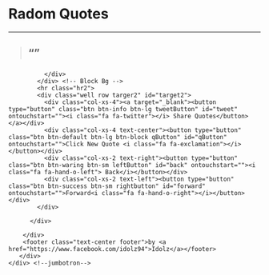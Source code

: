 <head>
  <meta charset="utf-8">
  <meta name="viewport" content="width=device-width, initial-scale=1.0">
  <title>Ramdom Quote</title>
</head>
<body>
  <div class="container">
    <div class = "jumbotron">
      <div class='text-center row titleBox'>
        <div class="col-xs-12 bookDiv"><h1 class="book-icon"><i class ="fa fa-book book"></i></h1></div>
        <div class="col-xs-12"><h1 class="title">Radom Quotes</h1></div>
        <hr class="hr1">
        <div class="row qouteBox">
          <div class="col-xs-12">
            <div class="bookBg">
              <div class="well text-center target1" id="target1">
                <blockquote class="blockquote"><h2><q class="quote"></q></h2><h3><footer class="author"></footer></h3></blockquote>

              </div>
            </div> <!-- Block Bg -->
            <hr class="hr2">
            <div class="well row targer2" id="target2">
              <div class="col-xs-4"><a target="_blank"><button type="button" class="btn btn-info btn-lg tweetButton" id="tweet" ontouchstart=""><i class="fa fa-twitter"></i> Share Quotes</button></a></div>
              <div class="col-xs-4 text-center"><button type="button" class="btn btn-default btn-lg btn-block qButton" id="qButton" ontouchstart="">Click New Quote <i class="fa fa-exclamation"></i></button></div>
              <div class="col-xs-2 text-right"><button type="button" class="btn btn-waring btn-sm leftButton" id="back" ontouchstart=""><i class="fa fa-hand-o-left"> Back</i></button></div>
              <div class="col-xs-2 text-left"><button type="button" class="btn btn-success btn-sm rightbutton" id="forward" ontouchstart="">Forward<i class="fa fa-hand-o-right"></i></button></div>
            </div>
            
          </div>
          
        </div>
        <footer class="text-center footer">by <a href="https://www.facebook.com/idolz94">Idolz</a></footer>
       </div> 
    </div> <!--jumbotron-->
  
  </div><!-- container-->
    </body>
    <style>
    body {
  /*(background-image:    url(https://www.clipartsgram.com/image/729211889-background-image-for-website.jpg); */
/*
background-image: url(https://s-media-cache-ak0.pinimg.com/originals/79/9a/ff/799aff7475c09bccfefda6947d17bf81.jpg);
  */
  /* Permalink - use to edit and share this gradient: http://colorzilla.com/gradient-editor/#45484d+0,000000+100;Black+3D+%231 */
  
 background: rgb(69,72,77); /* Old browsers */
  background: -moz-radial-gradient(center,ellipse cover, rgba(69,72,77,1) 0% rgba(0,0,0,1) 100%); /* FF3.6-15 */
  background: -webkit-radial-gradient(center,ellipse cover, rgba(69,72,77,1) 0% rgba(0,0,0,1)100%);
  /* chorm10-25 safari5.1-6*/
  background: radial-gradient(ellipse at center, rgba(69,72,77,1) 0% rgba(0,0,0,1) 100%); /* W3C, IE10+, FF16+, Chorm26+, Opera12+, Safari7+ */
  filter:
    progid:DXImageTransform.Microsoft.gadient(startColorstr="#45484d", endColorstr="#000000",GradientType=1 ); /* IE6-9 fallback */
  
  backbround-repeat: repeat;
  width: 100%;
  height: auto;
  margin-top: 50px;
  -webkit-background-size:cover;
  -moz-background-size: cover;
  -o-background-size: cover;
  background-size: cover;
}
.jumbotron{
  background-color: rgba(0, 0, 0, 0);
  margin-top: -50px;
}
.quoteBox{
  border-style: hidden;
}

.quote{
  font: 200 30px/1.3 "Oleo Script", Helvetica,san-serif;
  color: #2b2b2b;
  /*text-shadow: 4px 4px 0px rgba(0,0,0,0.1);*/
  /*color: rgba(0,0,0, 0.8);*/
 text-shadow: 0px 0px 0px #def, 0 0 0 #000, 0px 0px 0px #def;
}

.bookBg{
  background-image:
  url("http://cdn.wonderfulengineering.com/wp-content/uploads/2016/02/vintage-wallpaper-8.jpg");
  background-repeat: no-repeat;
}
.target1{
  background-color: rgba(255,255,255,0);
  /*height: 280px;*/
  height: 340px;
  margin-bottom: 0;
  border-radius: 20px;
  border-style: hidden;
  box-shadow: 0px 0px 30px 0px rgba(0, 0, 0, 0.7);
}
#target2{
  background-color: rgba(255,255,255,0) ;
  /*border-radius: 0 0 20px 20px;*/
  margin-bottom: -1px;
  border-style: hidden;
}
#qButton{
  /*border: 2px solid #000;*/
  background-color: #000;
  font: 100 25px/1.3 "Arizonia", Helvetica, san-serif;
  color: #FFF;
  box-shadow: 0px 25px 9px -20px rgba(0, 0 , 0,.90);
  white-space: normal;
  outline: none;
}
#qButton:active{
  /*border: 2px solid #000;*/
  transform: translateY(5px);
  box-shadow: 0px 10px 10px -6px rgba(0,0,0,.90);
}
#tweet{
  box-shadow: 0px 25px 9px -20px
    rgba(0,0,0,.90);
  white-space: normal;
}
#tweet:active{
  transform: translateY(4px);
  box-shadow: 0px 10px 10px -6px rgba(0,0,0,.90);
}

:not(#qButton){
  border-radius: 20px;
    outline: none;
}
#back, #forward {
  /*margin-top: 10px;*/
  white-space: normal;
  height: 50px;
  box-shadow: 0px 25px 9px -20px rgba(0,0,0,.90);
}
/* 
#back:active, #forward:active{
transform: translateY(3px);
}
*/
#back:active {
  transform: translateX(-8px);
  box-shadow: 15px 25px 9px -20px rgba(0,0,0,.90);
}
#forward:active{
  transform: translateX(8px);
  box-shadow: -20px 25px 9px -20px rgba(0,0,0,.90);
}

h1.title{
  font: 400 100px/1.3 "Arizonia", Helvetica, sans-serif;
  /*color: #2b2b2b;*/
  font-weight: bold;
  color: rgba(10,60,150,0.8);
  text-shadow: 1px 4px 6px #def, 0 0 0 #000, 1px 4px 6px #def;
}
h1.book-icon{
  font: 300 60px/1.3 "Arizonia", Helvetica, san-serif;
  /*color: #2b2b2b;*/
  color: rgba(255,255,255,0.5);
  margin-bottom: -70px;
}

.blockquote{
  border-left: 0;
}

.hr1, .hr2{
  height: 10px;
  border: 0;
  box-shadow: 0px 10px 10px -10px #8c8b8b inset;
}
.footer{
  color: #FFF;
}
.footer a{
  color: #0EF;
  text-decoration: none;
}
@media only screen and (min-width: 150px) and (max-width: 600px) {
  .body {
    width: 90%;
    font-size: 90%;
    margin: 0;
  }
  .jumbotron{
    margin-top: -120px;
  }
  h1.title{
    font-size: 200px;
  }
  .quoteBox{
    margin-top: -20px;
    margin-left: -30px;
    margin-right: -30px;
  }
  .bookDiv{
    margin-bottom: 20px;
  }
  .book{
    font-size: 50%;
  }
  .title{
    margin-bottom: -20px;
  }
  .target1{
    /*height : 80%;*/
    box-shadow: 0px 0px 15px 0px rgba(0,0,0,0.9);
  }
  .target2{
    margin-top: -30px;
    margin-bottom: -20px;
  }
  .blockquote{
    margin-top: -40px;
  }
  .quote{
    font-size: 70%;
  }
  .author{
    font-size: 70%;
  }
  .tweetButton, .qButton, .leftButton, .rightButton{
    margin-top: -10px;
    margin-left: -20px;
  }
  .leftButton, .rightButton{
    height : 60px;
  }
  .hr2{
    margin-top 7px;
  }
}
    </style>
    <script>
    //jshint esversion:6
var quoteArray = [], authorArray = [], index = 0;
$(document).ready(function() {

    $(".titleBox").addClass("animated zoomIn");
  
    changeBGColor();
    getQuote();

    $(".target1").addClass("animated zoomInDown").delay(800).queue(function(){
      $(this).removeClass("animated zoomInDown").dequeue();
    });
    checkIndex();

    function checkIndex(){
      if (quoteArray.length === 0){
        $("#back").hide();
        $("#forward").hide();
      } else {
        if (index === 0){
          $("#back").hide();
          $("#forward").show();
        } else {
          $("#back").show();
          if (index === quoteArray.length-1){
            $("#forward").hide();
          } else {
            $("#forward").show();
          }
        }
      }      
    }
  
    $("#qButton").on("click", function() {

      changeBGColor();
      
      getQuote();
      
      $(".target1").addClass("animated zoomIn").delay(800).queue(function(){
        $(this).removeClass("animated zoomIn").dequeue();
      });
      
      index++;
      checkIndex();
      $("#forward").hide();
    });
  
    $("#back").on("click", function(){
      if (index > 0){
        changeBGColor();
        console.log("in back");
        index--;
        $(".quote").html(quoteArray[index]);
        $(".author").html(authorArray[index]);       
      }
 
      //$(".target1").effect("slide", {direction: "left"}, 500);
      $(".target1").addClass("animated fadeInLeft").delay(800).queue(function(){
        $(this).removeClass("animated fadeInLeft").dequeue();
      });    
      checkIndex();
    });
  
    $("#forward").on("click", function(){
      if (index < quoteArray.length && index + 1 < quoteArray.length){
        changeBGColor();
        console.log("in forward");
        index++;
        $(".quote").html(quoteArray[index]);
        $(".author").html(authorArray[index]);       
      }     
      //$(".target1").effect("slide", {direction: "right"}, 500);
     $(".target1").addClass("animated fadeInRight").delay(800).queue(function(){
        $(this).removeClass("animated fadeInRight").dequeue();
      });        
      checkIndex();
    });
    $("#tweet").on("click", function(){
      let x = quoteArray[index].toString();
      window.open("https://twitter.com/intent/tweet?text=\"" + x.substr(0,x.length-1) + "\" - " + authorArray[index]);
      //window.open("https://twitter.com/intent/tweet?text=\"" + (x=quoteArray[index].toString()).substr(0,x.length-1) + "\" - " + authorArray[index]); // x=quoteArray[index].toString()).substr(0,x.length-1) will remove whitespace of the last index of the quote
    });
});

function getQuote(){
  /*http://crossorigin.me/*/
  $.getJSON("https://api.forismatic.com/api/1.0/?method=getQuote&format=jsonp&lang=en&jsonp=?", function(data) {
    if (data.quoteAuthor !== ""){
      $(".quote").html(data.quoteText);
      $(".author").html(data.quoteAuthor);
      quoteArray.push([data.quoteText]);
      authorArray.push([data.quoteAuthor]);
    } else{
      getQuote();
    }
    console.log(data.quoteText);
    console.log(`- ${data.quoteAuthor}`);
  });
}

var ran = function(myMin, myMax){
  return (Math.floor(Math.random() * (myMax - myMin + 1)) + myMin);
}

function changeBGColor(){
  $("#target1").css("background-color", `rgba(${ran(0,255)}, ${ran(0,255)}, ${ran(0,255)}, 0.2)`);
}

    </script>
